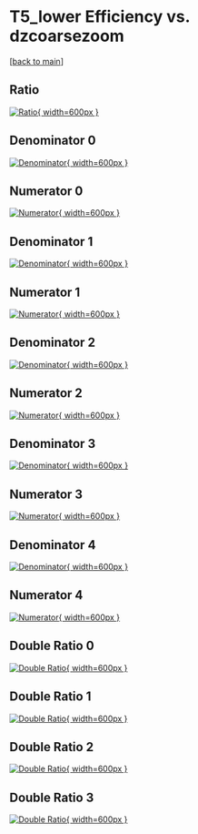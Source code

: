 # T5_lower Efficiency vs. dzcoarsezoom

[[back to main](./)]



## Ratio

[![Ratio](../mtv/var/T5_lower_vtr_0_-1_eff_dzcoarsezoom.png){ width=600px }](../mtv/var/T5_lower_vtr_0_-1_eff_dzcoarsezoom.pdf)

## Denominator 0

[![Denominator](../mtv/den/T5_lower_vtr_0_-1_eff_dzcoarsezoom_den0.png){ width=600px }](../mtv/den/T5_lower_vtr_0_-1_eff_dzcoarsezoom_den0.pdf)

## Numerator 0

[![Numerator](../mtv/num/T5_lower_vtr_0_-1_eff_dzcoarsezoom_num0.png){ width=600px }](../mtv/num/T5_lower_vtr_0_-1_eff_dzcoarsezoom_num0.pdf)

## Denominator 1

[![Denominator](../mtv/den/T5_lower_vtr_0_-1_eff_dzcoarsezoom_den1.png){ width=600px }](../mtv/den/T5_lower_vtr_0_-1_eff_dzcoarsezoom_den1.pdf)

## Numerator 1

[![Numerator](../mtv/num/T5_lower_vtr_0_-1_eff_dzcoarsezoom_num1.png){ width=600px }](../mtv/num/T5_lower_vtr_0_-1_eff_dzcoarsezoom_num1.pdf)

## Denominator 2

[![Denominator](../mtv/den/T5_lower_vtr_0_-1_eff_dzcoarsezoom_den2.png){ width=600px }](../mtv/den/T5_lower_vtr_0_-1_eff_dzcoarsezoom_den2.pdf)

## Numerator 2

[![Numerator](../mtv/num/T5_lower_vtr_0_-1_eff_dzcoarsezoom_num2.png){ width=600px }](../mtv/num/T5_lower_vtr_0_-1_eff_dzcoarsezoom_num2.pdf)

## Denominator 3

[![Denominator](../mtv/den/T5_lower_vtr_0_-1_eff_dzcoarsezoom_den3.png){ width=600px }](../mtv/den/T5_lower_vtr_0_-1_eff_dzcoarsezoom_den3.pdf)

## Numerator 3

[![Numerator](../mtv/num/T5_lower_vtr_0_-1_eff_dzcoarsezoom_num3.png){ width=600px }](../mtv/num/T5_lower_vtr_0_-1_eff_dzcoarsezoom_num3.pdf)

## Denominator 4

[![Denominator](../mtv/den/T5_lower_vtr_0_-1_eff_dzcoarsezoom_den4.png){ width=600px }](../mtv/den/T5_lower_vtr_0_-1_eff_dzcoarsezoom_den4.pdf)

## Numerator 4

[![Numerator](../mtv/num/T5_lower_vtr_0_-1_eff_dzcoarsezoom_num4.png){ width=600px }](../mtv/num/T5_lower_vtr_0_-1_eff_dzcoarsezoom_num4.pdf)

## Double Ratio 0

[![Double Ratio](../mtv/ratio/T5_lower_vtr_0_-1_eff_dzcoarsezoom_ratio0.png){ width=600px }](../mtv/ratio/T5_lower_vtr_0_-1_eff_dzcoarsezoom_ratio0.pdf)

## Double Ratio 1

[![Double Ratio](../mtv/ratio/T5_lower_vtr_0_-1_eff_dzcoarsezoom_ratio1.png){ width=600px }](../mtv/ratio/T5_lower_vtr_0_-1_eff_dzcoarsezoom_ratio1.pdf)

## Double Ratio 2

[![Double Ratio](../mtv/ratio/T5_lower_vtr_0_-1_eff_dzcoarsezoom_ratio2.png){ width=600px }](../mtv/ratio/T5_lower_vtr_0_-1_eff_dzcoarsezoom_ratio2.pdf)

## Double Ratio 3

[![Double Ratio](../mtv/ratio/T5_lower_vtr_0_-1_eff_dzcoarsezoom_ratio3.png){ width=600px }](../mtv/ratio/T5_lower_vtr_0_-1_eff_dzcoarsezoom_ratio3.pdf)

